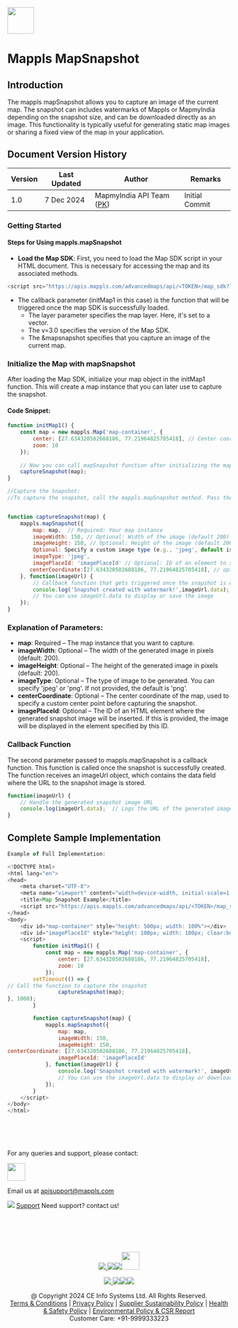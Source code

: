 [<img src="https://about.mappls.com/images/mappls-b-logo.svg" height="60"/> </p>](https://www.mapmyindia.com/api)

# Mappls MapSnapshot

## Introduction

The mappls mapSnapshot  allows you to capture an image of the current map. The snapshot can includes watermarks of Mappls or MapmyIndia depending on the snapshot size, and can be downloaded directly as an image. This functionality is typically useful for generating static map images or sharing a fixed view of the map in your application.

## Document Version History

| Version | Last Updated  | Author                                                        |Remarks
| ------- | ------------- | ------------------------------------------------------------- |-------------- |
| 1.0  | 7 Dec 2024 | MapmyIndia API Team ([PK](https://github.com/prabhjot729)) | Initial Commit



### Getting Started

#### Steps for Using mappls.mapSnapshot
- **Load the Map SDK**: First, you need to load the Map SDK script in your HTML document. This is necessary for accessing the map and its associated methods.
```js 
<script src="https://apis.mappls.com/advancedmaps/api/<TOKEN>/map_sdk?layer=vector&v=3.0&callback=initMap1&mapsnapshot" defer async></script>
```
- The callback parameter (initMap1 in this case) is the function that will be triggered once the map SDK is successfully loaded.
    - The layer parameter specifies the map layer. Here, it's set to a vector.
    - The v=3.0 specifies the version of the Map SDK.
    - The &mapsnapshot specifies that you capture an image of the current map.

  
### **Initialize the Map with mapSnapshot**
After loading the Map SDK, initialize your map object in the initMap1 function. This will create a map instance that you can later use to capture the snapshot.

#### Code Snippet:
```js
function initMap1() {
    const map = new mappls.Map('map-container', {
        center: [27.634320502688186, 77.21964825705418], // Center coordinates
        zoom: 10 
    });
    
    // Now you can call mapSnapshot function after initializing the map
    captureSnapshot(map);
}

//Capture the Snapshot: 
//To capture the snapshot, call the mappls.mapSnapshot method. Pass the map instance and configuration options like imageWidth, imageHeight, etc. 


function captureSnapshot(map) {
    mappls.mapSnapshot({
        map: map,  // Required: Your map instance
        imageWidth: 150, // Optional: Width of the image (default 200)
        imageHeight: 150, // Optional: Height of the image (default 200)
        Optional: Specify a custom image type (e.g., 'jpeg', default is 'png')
        imageType: 'jpeg', 
        imagePlaceId: 'imagePlaceId' // Optional: ID of an element to show the image in
	   centerCoordinate:[27.634320502688186, 77.21964825705418], // optional
    }, function(imageUrl) {
        // Callback function that gets triggered once the snapshot is created
        console.log('Snapshot created with watermark!',imageUrl.data);
        // You can use imageUrl.data to display or save the image
    });
}

```

### Explanation of Parameters:
- **map**: Required – The map instance that you want to capture.
- **imageWidth**: Optional – The width of the generated image in pixels (default: 200).
- **imageHeight**: Optional – The height of the generated image in pixels (default: 200).
- **imageType**: Optional – The type of image to be generated. You can specify 'jpeg' or 'png'. If not provided, the default is 'png'.
- **centerCoordinate**: Optional – The center coordinate of the map, used to specify a custom center point before capturing the snapshot.
- **imagePlaceId**: Optional – The ID of an HTML element where the generated snapshot image will be inserted. If this is provided, the image will be displayed in the element specified by this ID.

### Callback Function

The second parameter passed to mappls.mapSnapshot is a callback function. This function is called once the snapshot is successfully created. The function receives an imageUrl object, which contains the data field where the URL to the snapshot image is stored.

```js
function(imageUrl) {
    // Handle the generated snapshot image URL
    console.log(imageUrl.data);  // Logs the URL of the generated image
}

```


## Complete Sample Implementation

```js
Example of Full Implementation:

<!DOCTYPE html>
<html lang="en">
<head>
    <meta charset="UTF-8">
    <meta name="viewport" content="width=device-width, initial-scale=1.0">
    <title>Map Snapshot Example</title>
    <script src="https://apis.mappls.com/advancedmaps/api/<TOKEN>/map_sdk?layer=vector&v=3.0&callback=initMap1&mapsnapshot" defer async></script>
</head>
<body>
    <div id="map-container" style="height: 500px; width: 100%"></div>
    <div id="imagePlaceId" style="height: 100px; width: 100px; clear:both;"></div>
    <script>
        function initMap1() {
            const map = new mappls.Map('map-container', {
                center: [27.634320502688186, 77.21964825705418],
                zoom: 10
            });
		setTimeout(() => { 
// Call the function to capture the snapshot
            	captureSnapshot(map);
}, 1000);
        }

        function captureSnapshot(map) {
            mappls.mapSnapshot({
                map: map,
                imageWidth: 150,
                imageHeight: 150,
centerCoordinate: [27.634320502688186, 77.21964825705418], 
                imagePlaceId: 'imagePlaceId'
            }, function(imageUrl) {
                console.log('Snapshot created with watermark!', imageUrl.data);
                // You can use the imageUrl.data to display or download the image
            });
        }
    </script>
</body>
</html>

```














<br><br><br>

For any queries and support, please contact: 

[<img src="https://about.mappls.com/images/mappls-logo.svg" height="40"/> </p>](https://about.mappls.com/api/)
Email us at [apisupport@mappls.com](mailto:apisupport@mappls.com)


![](https://www.mapmyindia.com/api/img/icons/support.png)
[Support](https://about.mappls.com/contact/)
Need support? contact us!

<br></br>
<br></br>

[<p align="center"> <img src="https://www.mapmyindia.com/api/img/icons/stack-overflow.png"/> ](https://stackoverflow.com/questions/tagged/mappls-api)[![](https://www.mapmyindia.com/api/img/icons/blog.png)](https://about.mappls.com/blog/)[![](https://www.mapmyindia.com/api/img/icons/gethub.png)](https://github.com/Mappls-api)[<img src="https://mmi-api-team.s3.ap-south-1.amazonaws.com/API-Team/npm-logo.one-third%5B1%5D.png" height="40"/> </p>](https://www.npmjs.com/org/mapmyindia) 



[<p align="center"> <img src="https://www.mapmyindia.com/june-newsletter/icon4.png"/> ](https://www.facebook.com/Mapplsofficial)[![](https://www.mapmyindia.com/june-newsletter/icon2.png)](https://twitter.com/mappls)[![](https://www.mapmyindia.com/newsletter/2017/aug/llinkedin.png)](https://www.linkedin.com/company/mappls/)[![](https://www.mapmyindia.com/june-newsletter/icon3.png)](https://www.youtube.com/channel/UCAWvWsh-dZLLeUU7_J9HiOA)




<div align="center">@ Copyright 2024 CE Info Systems Ltd. All Rights Reserved.</div>

<div align="center"> <a href="https://about.mappls.com/api/terms-&-conditions">Terms & Conditions</a> | <a href="https://about.mappls.com/about/privacy-policy">Privacy Policy</a> | <a href="https://about.mappls.com/pdf/mapmyIndia-sustainability-policy-healt-labour-rules-supplir-sustainability.pdf">Supplier Sustainability Policy</a> | <a href="https://about.mappls.com/pdf/Health-Safety-Management.pdf">Health & Safety Policy</a> | <a href="https://about.mappls.com/pdf/Environment-Sustainability-Policy-CSR-Report.pdf">Environmental Policy & CSR Report</a>

<div align="center">Customer Care: +91-9999333223</div>
